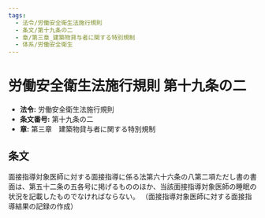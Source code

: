 ```yaml
---
tags:
  - 法令/労働安全衛生法施行規則
  - 条文/第十九条の二
  - 章/第三章_建築物貸与者に関する特別規制
  - 体系/労働安全衛生
---
```

# 労働安全衛生法施行規則 第十九条の二

- **法令:** 労働安全衛生法施行規則
- **条文番号:** 第十九条の二
- **章:** 第三章　建築物貸与者に関する特別規制

## 条文
面接指導対象医師に対する面接指導に係る法第六十六条の八第二項ただし書の書面は、第五十二条の五各号に掲げるもののほか、当該面接指導対象医師の睡眠の状況を記載したものでなければならない。
（面接指導対象医師に対する面接指導結果の記録の作成）

